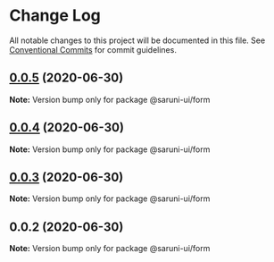 # Change Log

All notable changes to this project will be documented in this file.
See [Conventional Commits](https://conventionalcommits.org) for commit guidelines.

## [0.0.5](https://github.com/tambium/saruni-ui/compare/@saruni-ui/form@0.0.4...@saruni-ui/form@0.0.5) (2020-06-30)

**Note:** Version bump only for package @saruni-ui/form





## [0.0.4](https://github.com/tambium/saruni-ui/compare/@saruni-ui/form@0.0.3...@saruni-ui/form@0.0.4) (2020-06-30)

**Note:** Version bump only for package @saruni-ui/form





## [0.0.3](https://github.com/tambium/saruni-ui/compare/@saruni-ui/form@0.0.2...@saruni-ui/form@0.0.3) (2020-06-30)

**Note:** Version bump only for package @saruni-ui/form





## 0.0.2 (2020-06-30)

**Note:** Version bump only for package @saruni-ui/form
